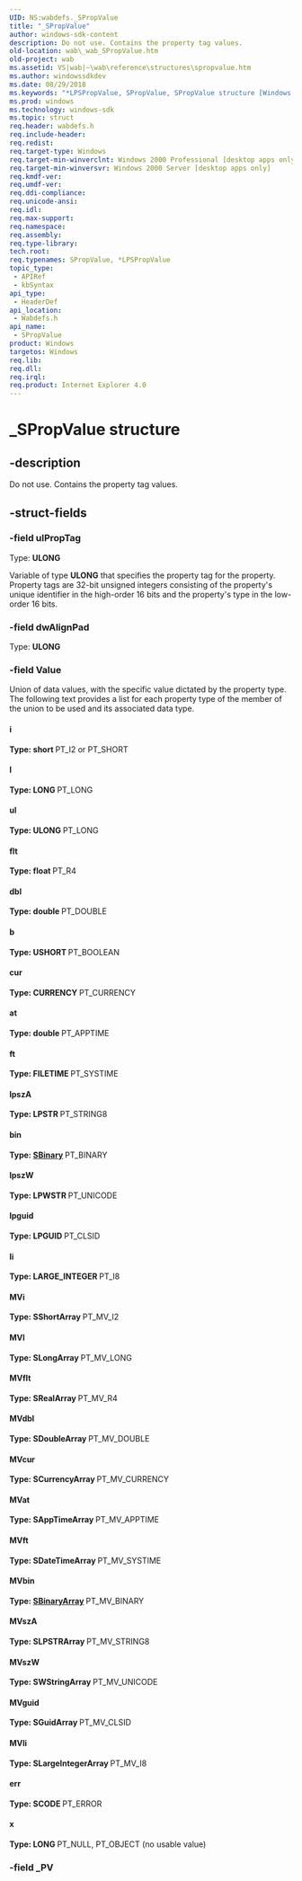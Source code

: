 ```yaml
---
UID: NS:wabdefs._SPropValue
title: "_SPropValue"
author: windows-sdk-content
description: Do not use. Contains the property tag values.
old-location: wab\_wab_SPropValue.htm
old-project: wab
ms.assetid: VS|wab|~\wab\reference\structures\spropvalue.htm
ms.author: windowssdkdev
ms.date: 08/29/2018
ms.keywords: "*LPSPropValue, SPropValue, SPropValue structure [Windows Address Book], _SPropValue, _wab_SPropValue, wab._wab_SPropValue, wabdefs/SPropValue"
ms.prod: windows
ms.technology: windows-sdk
ms.topic: struct
req.header: wabdefs.h
req.include-header: 
req.redist: 
req.target-type: Windows
req.target-min-winverclnt: Windows 2000 Professional [desktop apps only]
req.target-min-winversvr: Windows 2000 Server [desktop apps only]
req.kmdf-ver: 
req.umdf-ver: 
req.ddi-compliance: 
req.unicode-ansi: 
req.idl: 
req.max-support: 
req.namespace: 
req.assembly: 
req.type-library: 
tech.root: 
req.typenames: SPropValue, *LPSPropValue
topic_type:
 - APIRef
 - kbSyntax
api_type:
 - HeaderDef
api_location:
 - Wabdefs.h
api_name:
 - SPropValue
product: Windows
targetos: Windows
req.lib: 
req.dll: 
req.irql: 
req.product: Internet Explorer 4.0
---
```


# _SPropValue structure


## -description


Do not use. Contains the property tag values.


## -struct-fields




### -field ulPropTag

Type: <b>ULONG</b>

Variable of type <b>ULONG</b> that specifies the property tag for the property. Property tags are 32-bit unsigned integers consisting of the property's unique identifier in the high-order 16 bits and the property's type in the low-order 16 bits.


### -field dwAlignPad

Type: <b>ULONG</b>


### -field Value

Union of data values, with the specific value dictated by the property type. The following text provides a list for each property type of the member of the union to be used and its associated data type.



#### i

<b>Type: <b>short</b>
</b>
PT_I2 or PT_SHORT



#### l

<b>Type: <b>LONG</b>
</b>
PT_LONG



#### ul

<b>Type: <b>ULONG</b>
</b>
PT_LONG



#### flt

<b>Type: <b>float</b>
</b>
PT_R4



#### dbl

<b>Type: <b>double</b>
</b>
PT_DOUBLE



#### b

<b>Type: <b>USHORT</b>
</b>
PT_BOOLEAN



#### cur

<b>Type: <b>CURRENCY</b>
</b>
PT_CURRENCY



#### at

<b>Type: <b>double</b>
</b>
PT_APPTIME



#### ft

<b>Type: <b>FILETIME</b>
</b>
PT_SYSTIME



#### lpszA

<b>Type: <b>LPSTR</b>
</b>
PT_STRING8



#### bin

<b>Type: <b><a href="7710f883-e168-4c49-8f29-d18792b80ad4">SBinary</a></b>
</b>
PT_BINARY



#### lpszW

<b>Type: <b>LPWSTR</b>
</b>
PT_UNICODE



#### lpguid

<b>Type: <b>LPGUID</b>
</b>
PT_CLSID



#### li

<b>Type: <b>LARGE_INTEGER</b>
</b>
PT_I8



#### MVi

<b>Type: <b>SShortArray</b>
</b>
PT_MV_I2



#### MVl

<b>Type: <b>SLongArray</b>
</b>
PT_MV_LONG



#### MVflt

<b>Type: <b>SRealArray</b>
</b>
PT_MV_R4



#### MVdbl

<b>Type: <b>SDoubleArray</b>
</b>
PT_MV_DOUBLE



#### MVcur

<b>Type: <b>SCurrencyArray</b>
</b>
PT_MV_CURRENCY



#### MVat

<b>Type: <b>SAppTimeArray</b>
</b>
PT_MV_APPTIME



#### MVft

<b>Type: <b>SDateTimeArray</b>
</b>
PT_MV_SYSTIME



#### MVbin

<b>Type: <b><a href="31fc6e1b-c2c1-4e74-a760-957a60005d1e">SBinaryArray</a></b>
</b>
PT_MV_BINARY



#### MVszA

<b>Type: <b>SLPSTRArray</b>
</b>
PT_MV_STRING8



#### MVszW

<b>Type: <b>SWStringArray</b>
</b>
PT_MV_UNICODE



#### MVguid

<b>Type: <b>SGuidArray</b>
</b>
PT_MV_CLSID



#### MVli

<b>Type: <b>SLargeIntegerArray</b>
</b>
PT_MV_I8



#### err

<b>Type: <b>SCODE</b>
</b>
PT_ERROR



#### x

<b>Type: <b>LONG</b>
</b>
PT_NULL, PT_OBJECT (no usable value)


### -field _PV

 



